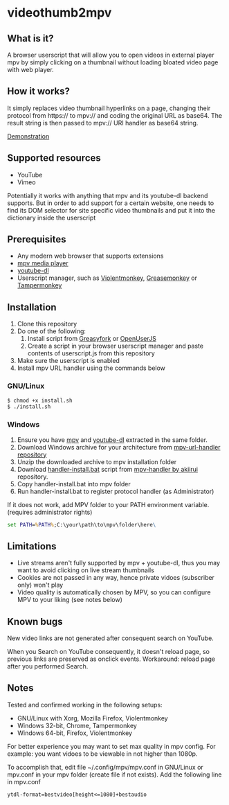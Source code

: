 # videothumb2mpv

## What is it?
A browser userscript that will allow you to open videos in external player mpv by simply clicking on a thumbnail without loading bloated video page with web player.

## How it works?
It simply replaces video thumbnail hyperlinks on a page, changing their protocol from https:// to mpv:// and coding the original URL as base64. The result string is then passed to mpv:// URI handler as base64 string. 

[Demonstration](https://imgur.com/kUrRmaJ)

## Supported resources

* YouTube
* Vimeo

Potentially it works with anything that mpv and its youtube-dl backend supports. But in order to add support for a certain website, one needs to find its DOM selector for site specific video thumbnails and put it into the dictionary inside the userscript

## Prerequisites
* Any modern web browser that supports extensions 
* [mpv media player](https://mpv.io/)
* [youtube-dl](https://youtube-dl.org/)
* Userscript manager, such as [Violentmonkey](https://violentmonkey.github.io/), [Greasemonkey](https://www.greasespot.net/) or [Tampermonkey](https://www.tampermonkey.net/)

## Installation

1. Clone this repository
1. Do one of the following:
    1. Install script from [Greasyfork](https://greasyfork.org/en/scripts/427882-click-on-video-thumbnail-to-play-in-mpv) or [OpenUserJS](https://openuserjs.org/scripts/nsinister/Click_on_video_thumbnail_to_play_in_MPV)
    1. Create a script in your browser userscript manager and paste contents of userscript.js from this repository
1. Make sure the userscript is enabled
1. Install mpv URL handler using the commands below

### GNU/Linux

```sh
$ chmod +x install.sh
$ ./install.sh
```
### Windows
1. Ensure you have [mpv](https://sourceforge.net/projects/mpv-player-windows/files/) and [youtube-dl](http://ytdl-org.github.io/youtube-dl/download.html) extracted in the same folder.
1. Download Windows archive for your architecture from [mpv-url-handler repository](https://github.com/nsinister/mpv-url-handler/releases)
1. Unzip the downloaded archive to mpv installation folder
1. Download [handler-install.bat](https://github.com/akiirui/mpv-handler/blob/main/share/windows/handler-install.bat) script from [mpv-handler by  akiirui](https://github.com/akiirui/mpv-handler) repository.
1. Copy handler-install.bat into mpv folder
1. Run handler-install.bat to register protocol handler (as Administrator)

If it does not work, add MPV folder to your PATH environment variable. (requires administrator rights)

```cmd
set PATH=%PATH%;C:\your\path\to\mpv\folder\here\
```

## Limitations
* Live streams aren't fully supported by mpv + youtube-dl, thus you may want to avoid clicking on live stream thumbnails
* Cookies are not passed in any way, hence private vidoes (subscriber only) won't play
* Video quality is automatically chosen by MPV, so you can configure MPV to your liking (see notes below)

## Known bugs
New video links are not generated after consequent search on YouTube.

When you Search on YouTube consequently, it doesn't reload page, so previous links are preserved as onclick events. Workaround: reload page after you performed Search.

## Notes
Tested and confirmed working in the following setups:
* GNU/Linux with Xorg, Mozilla Firefox, Violentmonkey
* Windows 32-bit, Chrome, Tampermonkey
* Windows 64-bit, Firefox, Violentmonkey

For better experience you may want to set max quality in mpv config. For example: you want vidoes to be viewable in not higher than 1080p.

To accomplish that, edit file ~/.config/mpv/mpv.conf in GNU/Linux or mpv.conf in your mpv folder (create file if not exists). 
Add the following line in mpv.conf
```
ytdl-format=bestvideo[height<=1080]+bestaudio
```
